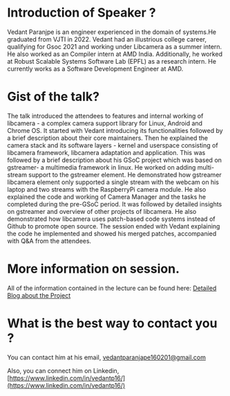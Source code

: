 # Introduction of Speaker ?

Vedant Paranjpe is an engineer experienced in the domain of systems.He graduated from VJTI in 2022. Vedant had an illustrious college career, qualifying for Gsoc 2021 and working under  Libcamera as a summer intern. He also worked as an Compiler intern at AMD India. Additionally, he worked at Robust Scalable Systems Software Lab (EPFL) as a research intern. He currently works as a Software Development Engineer at AMD. 

# Gist of the talk?

The talk introduced the attendees to features and internal working of libcamera - a complex camera support library for Linux, Android and Chrome OS. It started with Vedant introducing its functionalities followed by a brief description about their core maintainers. Then he explained the camera stack and its software layers - kernel and userspace consisting of libcamera framework, libcamera adaptation and application. This was followed by a brief description about his GSoC project which was based on gstreamer- a multimedia framework in linux. He worked on adding multi-stream support to the gstreamer element. He demonstrated how gstreamer libcamera element only supported a single stream with the webcam on his laptop and two streams with the RaspberryPi camera module. He also explained the code and working of Camera Manager and the tasks he completed during the pre-GSoC period. It was followed by detailed insights on gstreamer and overview of other projects of libcamera. He also demonstrated how libcamera uses patch-based code systems instead of Github to promote open source. The session ended with Vedant explaining the code he implemented and showed his merged patches, accompanied with Q&A from the attendees.
 
 
# More information on session.

All of the information contained in the lecture can be found here: [Detailed Blog about the Project](https://ve0x10.in/blog/2021/gsoc-libcamera/)
 
 
# What is the best way to contact you ?

You can contact him at his email, [vedantparanjape160201@gmail.com](mailto:vedantparanjape160201@gmail.com)

Also, you can connect him on Linkedin, [https://www.linkedin.com/in/vedantp16/](https://www.linkedin.com/in/vedantp16/)